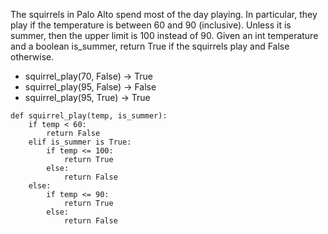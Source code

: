 The squirrels in Palo Alto spend most of the day playing. In particular, they play if the temperature is between 60 and 90 (inclusive). Unless it is summer, then the upper limit is 100 instead of 90. Given an int temperature and a boolean is_summer, return True if the squirrels play and False otherwise. 

* squirrel_play(70, False) → True
* squirrel_play(95, False) → False
* squirrel_play(95, True) → True

```
def squirrel_play(temp, is_summer):
    if temp < 60:
        return False
    elif is_summer is True:
        if temp <= 100:
            return True
        else:
            return False
    else:
        if temp <= 90:
            return True
        else:
            return False
```
